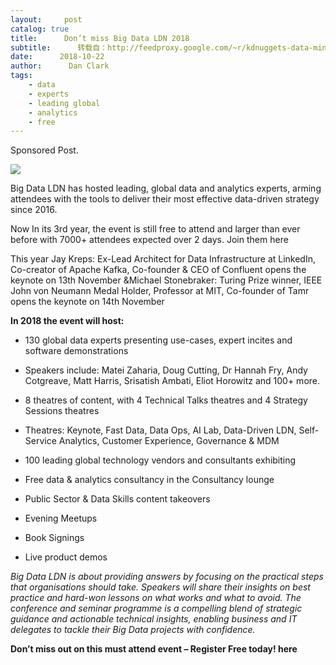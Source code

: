 ```yaml
---
layout:     post
catalog: true
title:      Don’t miss Big Data LDN 2018
subtitle:      转载自：http://feedproxy.google.com/~r/kdnuggets-data-mining-analytics/~3/KYKuBRpbucI/bigdata-ldn-2018.html
date:      2018-10-22
author:      Dan Clark
tags:
    - data
    - experts
    - leading global
    - analytics
    - free
---
```


Sponsored Post.

![](http://feedproxy.google.com/images/bigdataldn-2018-600.jpg)


Big Data LDN has hosted leading, global data and analytics experts, arming attendees with the tools to deliver their most effective data-driven strategy since 2016.

Now In its 3rd year, the event is still free to attend and larger than ever before with 7000+ attendees expected over 2 days. Join them here

This year Jay Kreps: Ex-Lead Architect for Data Infrastructure at LinkedIn, Co-creator of Apache Kafka, Co-founder & CEO of Confluent opens the keynote on 13th November &Michael Stonebraker: Turing Prize winner, IEEE John von Neumann Medal Holder, Professor at MIT, Co-founder of Tamr opens the keynote on 14th November

**In 2018 the event will host:**

- 130 global data experts presenting use-cases, expert incites and software demonstrations

- Speakers include: Matei Zaharia, Doug Cutting, Dr Hannah Fry, Andy Cotgreave, Matt Harris, Srisatish Ambati, Eliot Horowitz and 100+ more.

- 8 theatres of content, with 4 Technical Talks theatres and 4 Strategy Sessions theatres

- Theatres: Keynote, Fast Data, Data Ops, AI Lab, Data-Driven LDN, Self-Service Analytics, Customer Experience, Governance & MDM

- 100 leading global technology vendors and consultants exhibiting

- Free data & analytics consultancy in the Consultancy lounge

- Public Sector & Data Skills content takeovers

- Evening Meetups

- Book Signings

- Live product demos


*Big Data LDN is about providing answers by focusing on the practical steps that organisations should take. Speakers will share their insights on best practice and hard-won lessons on what works and what to avoid. The conference and seminar programme is a compelling blend of strategic guidance and actionable technical insights, enabling business and IT delegates to tackle their Big Data projects with confidence.*

**Don’t miss out on this must attend event – Register Free today! here**
